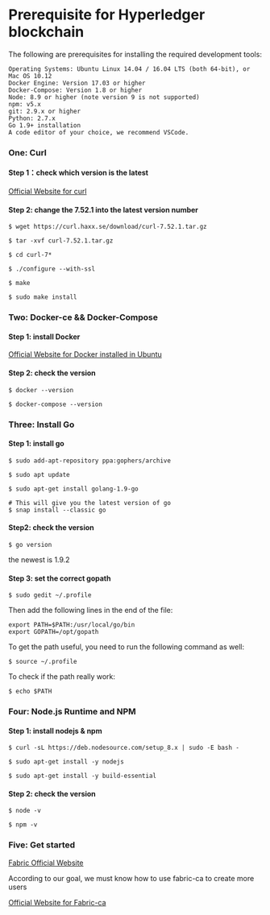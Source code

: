 # Prerequisite for Hyperledger blockchain
The following are prerequisites for installing the required development tools:

    Operating Systems: Ubuntu Linux 14.04 / 16.04 LTS (both 64-bit), or Mac OS 10.12
    Docker Engine: Version 17.03 or higher
    Docker-Compose: Version 1.8 or higher
    Node: 8.9 or higher (note version 9 is not supported)
    npm: v5.x
    git: 2.9.x or higher
    Python: 2.7.x
    Go 1.9+ installation
    A code editor of your choice, we recommend VSCode.
    
### One: Curl

#### Step 1：check which version is the latest

[Official Website for curl](https://curl.haxx.se/download.html)

#### Step 2: change the 7.52.1 into the latest version number 

```
$ wget https://curl.haxx.se/download/curl-7.52.1.tar.gz

$ tar -xvf curl-7.52.1.tar.gz

$ cd curl-7*

$ ./configure --with-ssl

$ make

$ sudo make install

```

### Two: Docker-ce && Docker-Compose

#### Step 1: install Docker

[Official Website for Docker installed in Ubuntu](https://docs.docker.com/engine/installation/linux/docker-ce/ubuntu/#prerequisites)

#### Step 2: check the version

```
$ docker --version

$ docker-compose --version
```

### Three: Install Go

#### Step 1: install go

```
$ sudo add-apt-repository ppa:gophers/archive

$ sudo apt update

$ sudo apt-get install golang-1.9-go

# This will give you the latest version of go
$ snap install --classic go
```

#### Step2: check the version

```
$ go version
```
the newest is 1.9.2

#### Step 3: set the correct gopath

```
$ sudo gedit ~/.profile
```

Then add the following lines in the end of the file:

```
export PATH=$PATH:/usr/local/go/bin
export GOPATH=/opt/gopath
```

To get the path useful, you need to run the following command as well:

```
$ source ~/.profile
```

To check if the path really work:

```
$ echo $PATH
```

### Four: Node.js Runtime and NPM

#### Step 1: install nodejs & npm

```
$ curl -sL https://deb.nodesource.com/setup_8.x | sudo -E bash -

$ sudo apt-get install -y nodejs

$ sudo apt-get install -y build-essential
```

#### Step 2: check the version

```
$ node -v

$ npm -v
```

### Five: Get started

[Fabric Official Website](https://hyperledger-fabric.readthedocs.io/en/release-1.1/)



According to our goal, we must know how to use fabric-ca to create more users

[Official Website for Fabric-ca](http://hyperledger-fabric-ca.readthedocs.io/en/latest/users-guide.html#start-server-natively)
